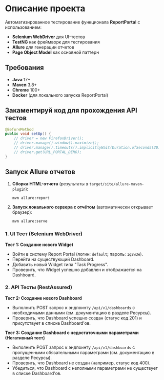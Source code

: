 # Описание проекта

Автоматизированное тестирование функционала **ReportPortal** с использованием:
- **Selenium WebDriver** для UI-тестов
- **TestNG** как фреймворк для тестирования
- **Allure** для генерации отчетов
- **Page Object Model** как основной паттерн

## Требования
- **Java** 17+
- **Maven** 3.8+
- **Chrome** 100+
- **Docker** (для локального запуска ReportPortal)

## Закаментируй код для прохождения API тестов

```java
@BeforeMethod
public void setUp() {
    // driver = new FirefoxDriver();
    // driver.manage().window().maximize();
    // driver.manage().timeouts().implicitlyWait(Duration.ofSeconds(20));
    // driver.get(URL_PORTAL_DEMO);
}
```

## Запуск Allure отчетов
1. **Сборка HTML-отчета** (результаты в `target/site/allure-maven-plugin`):
   ```bash
   mvn allure:report
   ```

2. **Запуск локального сервера с отчётом** (автоматически открывает браузер):
   ```bash
   mvn allure:serve
   ```

### 1. UI Тест (Selenium WebDriver)
**Тест 1: Создание нового Widget**
- Войти в систему Report Portal (логин: `default`; пароль: `1q2w3e`).
- Перейти на существующий Dashboard.
- Добавить новый Widget типа "Task Progress".
- Проверить, что Widget успешно добавлен и отображается на Dashboard.

### 2. API Тесты (RestAssured)
**Тест 2: Создание нового Dashboard**
- Выполнить POST запрос к эндпоинту `/api/v1/dashboards` с необходимыми данными (см. документацию в разделе Ресурсы).
- Проверить, что Dashboard успешно создан (статус код 201) и присутствует в списке Dashboard'ов.

**Тест 3: Создание Dashboard с недостаточными параметрами (Негативный тест)**
- Выполнить POST запрос к эндпоинту `/api/v1/dashboards` с пропущенными обязательными параметрами (см. документацию в разделе Ресурсы).
- Проверить, что Dashboard не создан (например, статус код 400).
- Убедиться, что Dashboard с неполными параметрами не существует в списке Dashboard'ов.
